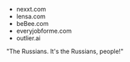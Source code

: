 - nexxt.com
- lensa.com
- beBee.com
- everyjobforme.com
- outlier.ai

"The Russians. It's the Russians, people!" 
